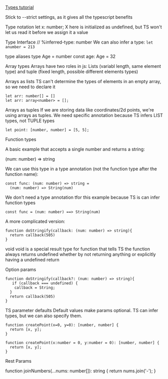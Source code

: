 [Types tutorial](https://2ality.com/2018/04/type-notation-typescript.html)

Stick to --strict settings, as it gives all the typescript benefits

Type notation
let x: number;
X here is initialized as undefined, but TS won't let us read it before we assign it a value

Type Interface
// %inferred-type: number
We can also infer a type: `let anumber = 213`

type aliases
type Age = number
const age: Age = 32

Array types
Arrays have two roles in js: Lists (variabl length, same element type) and tuple (fixed length, possible different elements types)

Arrays as lists
TS can't determine the types of elements in an empty array, so we need to declare it
```
let arr: number[] = []
let arr: array<number> = [];
```

Arrays as tuples
If we are storing data like coordinates/2d points, we're using arrays as tuples. We need specific annotation because TS infers LIST types, not TUPLE types

```
let point: [number, number] = [5, 5];
```

Function types

A basic example that accepts a single number and returns a string:

(num: number) => string

We can use this type in a type annotation (not the function type after the function name):
```
const func: (num: number) => string = 
  (num: number) => String(num)
```
We don't need a type annotation tfor this example because TS is can infer function types

```
const func = (num: number) ==> String(num)
```

A more complicated version: 
```
function doStringify(callback: (num: number) => string){
  return callback(505)
}
```

void
void is a special result type for function that tells TS the function always returns undefined whether by not returning anything or explicitly having a undefined return

Option params

```
function doStringify(callback?: (num: number) => string){
   if (callback === undefined) {
    callback = String;
  }
  return callback(505)
}
```

TS parameter defaults
Default values make params optional. TS can infer types, but we can also specify them.
```
function createPoint(x=0, y=0): [number, number] {
  return [x, y];
}

function createPoint(x:number = 0, y:number = 0): [number, number] {
  return [x, y];
}
```

Rest Params

function joinNumbers(...nums: number[]): string {
  return nums.join('-');
}